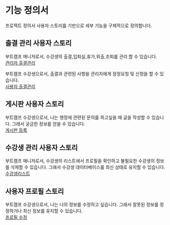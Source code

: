 # 기능 정의서

프로젝트 정의서 사용자 스토리를 기반으로 세부 기능을 구체적으로 정의합니다.

## 출결 관리 사용자 스토리

부트캠프 매니저로서, 수강생의 출결,입퇴실,휴가,외출,조퇴를 관리 할 수 있습니다.  
[관리자 출결관리](img/출결관리%20관리자.png)

부트캠프 수강생으로서, 출결과 관련된 사항을 관리자에게 정정요청 및 신청을 할 수 있습니다.  
[사용자 출결관리](img/출결관리%20사용자.png)

## 게시판 사용자 스토리

부트캠프 수강생으로서, 나는 행정에 관련된 문의를 하고싶을 때 글을 작성할 수 있습니다. 그래서 궁금한 정보를 얻을 수 있습니다.  
[게시판 등록](img/사용자%20게시판등록.png)

## 수강생 관리 사용자 스토리

부트캠프 매니저로서, 수강생의 리스트에서 프로필을 확인하고 불필요한 수강생의 정보를 삭제할 수 있습니다. 그래서 수강생 데이터베이스를 최신 상태로 유지할 수 있습니다.  
[수강생리스트](img/관리자_수강생리스트%20확인%20및%20관리.png)

## 사용자 프로필 스토리

부트캠프 수강생으로서, 나는 나의 정보를 수정하고 싶습니다. 그래서 잘못된 정보를 정정하거나 최신 정보를 유지할 수 있습니다.  
[프로필 수정](img/프로필수정.png)
